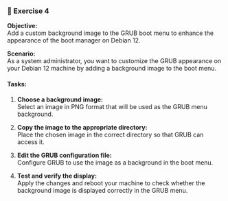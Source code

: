 ### 📝 Exercise 4

**Objective:**  
Add a custom background image to the GRUB boot menu to enhance the appearance of the boot manager on Debian 12.

**Scenario:**  
As a system administrator, you want to customize the GRUB appearance on your Debian 12 machine by adding a background image to the boot menu.

#### Tasks:

1. **Choose a background image:**  
   Select an image in PNG format that will be used as the GRUB menu background.

2. **Copy the image to the appropriate directory:**  
   Place the chosen image in the correct directory so that GRUB can access it.

3. **Edit the GRUB configuration file:**  
   Configure GRUB to use the image as a background in the boot menu.

4. **Test and verify the display:**  
   Apply the changes and reboot your machine to check whether the background image is displayed correctly in the GRUB menu.
